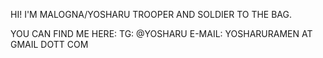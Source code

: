 HI! I'M MALOGNA/YOSHARU
TROOPER AND SOLDIER TO THE BAG.

YOU CAN FIND ME HERE:
TG: @YOSHARU
E-MAIL: YOSHARURAMEN AT GMAIL DOTT COM
